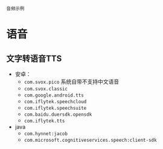     音频示例

# 语音
## 文字转语音TTS
* 安卓：
  * `com.svox.pico` 系统自带不支持中文语音
  * `com.svox.classic`
  * `com.google.android.tts`
  * `com.iflytek.speechcloud`
  * `com.iflytek.speechsuite`
  * `com.baidu.duersdk.opensdk`
  * `com.iflytek.tts`
* java
  * `com.hynnet:jacob`
  * `com.microsoft.cognitiveservices.speech:client-sdk`
